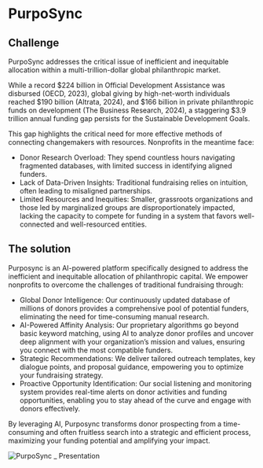 # PurpoSync
## Challenge
PurpoSync addresses the critical issue of inefficient and inequitable allocation within a multi-trillion-dollar global philanthropic market.

While a record $224 billion in Official Development Assistance was disbursed (OECD, 2023), global giving by high-net-worth individuals reached $190 billion  (Altrata, 2024), and $166 billion in private philanthropic funds on development (The Business Research, 2024), a staggering $3.9 trillion annual funding gap persists for the Sustainable Development Goals. 

This gap highlights the critical need for more effective methods of connecting changemakers with resources. Nonprofits in the meantime face:

- Donor Research Overload: They spend countless hours navigating fragmented databases, with limited success in identifying aligned funders.
- Lack of Data-Driven Insights: Traditional fundraising relies on intuition, often leading to misaligned partnerships.
- Limited Resources and Inequities: Smaller, grassroots organizations and those led by marginalized groups are disproportionately impacted, lacking the capacity to compete for funding in a system that favors well-connected and well-resourced entities. 

## The solution
Purposync is an AI-powered platform specifically designed to address the inefficient and inequitable allocation of philanthropic capital. We empower nonprofits to overcome the challenges of traditional fundraising through:

- Global Donor Intelligence: Our continuously updated database of millions of donors provides a comprehensive pool of potential funders, eliminating the need for time-consuming manual research.
- AI-Powered Affinity Analysis: Our proprietary algorithms go beyond basic keyword matching, using AI to analyze donor profiles and uncover deep alignment with your organization’s mission and values, ensuring you connect with the most compatible funders.
- Strategic Recommendations: We deliver tailored outreach templates, key dialogue points, and proposal guidance, empowering you to optimize your fundraising strategy.
- Proactive Opportunity Identification: Our social listening and monitoring system provides real-time alerts on donor activities and funding opportunities, enabling you to stay ahead of the curve and engage with donors effectively.

By leveraging AI, Purposync transforms donor prospecting from a time-consuming and often fruitless search into a strategic and efficient process, maximizing your funding potential and amplifying your impact.

![PurpoSync  _ Presentation](https://github.com/user-attachments/assets/c0aadcf1-d39b-4cc1-8290-29217c5d0706)

